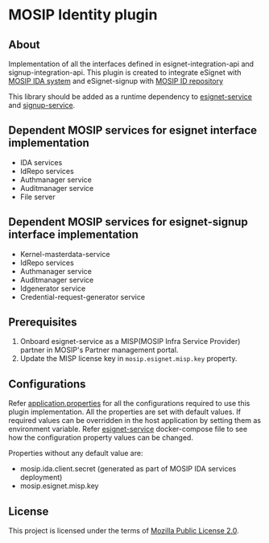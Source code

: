 # MOSIP Identity plugin

## About

Implementation of all the interfaces defined in esignet-integration-api and signup-integration-api. This plugin is created to integrate eSignet with [MOSIP IDA system](https://github.com/mosip/id-authentication) 
and eSignet-signup with [MOSIP ID repository](https://github.com/mosip/id-repository)

This library should be added as a runtime dependency to [esignet-service](https://github.com/mosip/esignet) and [signup-service](https://github.com/mosip/esignet-signup).

## Dependent MOSIP services for esignet interface implementation
* IDA services
* IdRepo services
* Authmanager service
* Auditmanager service
* File server

## Dependent MOSIP services for esignet-signup interface implementation
* Kernel-masterdata-service
* IdRepo services
* Authmanager service
* Auditmanager service
* Idgenerator service
* Credential-request-generator service

## Prerequisites

1. Onboard esignet-service as a MISP(MOSIP Infra Service Provider) partner in MOSIP's Partner management portal. 
2. Update the MISP license key in `mosip.esignet.misp.key` property.

## Configurations

Refer [application.properties](src/main/resources/application.properties) for all the configurations required to use this plugin implementation. All the properties
are set with default values. If required values can be overridden in the host application by setting them as environment variable. Refer [esignet-service](https://github.com/mosip/esignet)
docker-compose file to see how the configuration property values can be changed.

Properties without any default value are:
* mosip.ida.client.secret (generated as part of MOSIP IDA services deployment)
* mosip.esignet.misp.key

## License
This project is licensed under the terms of [Mozilla Public License 2.0](LICENSE).
